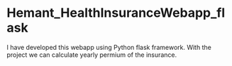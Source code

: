 # Hemant_HealthInsuranceWebapp_flask
I have developed this webapp using Python flask framework.
With the project we can calculate yearly permium of the insurance.
